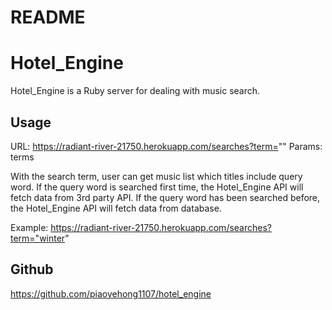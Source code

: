 # README

# Hotel_Engine
Hotel_Engine is a Ruby server for dealing with music search.

## Usage
URL: https://radiant-river-21750.herokuapp.com/searches?term=""
Params: terms

With the search term, user can get music list which titles include query word.
If the query word is searched first time, the Hotel_Engine API will fetch data from 3rd party API.
If the query word has been searched before, the Hotel_Engine API will fetch data from database.

Example: https://radiant-river-21750.herokuapp.com/searches?term="winter"


## Github
https://github.com/piaoyehong1107/hotel_engine